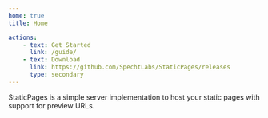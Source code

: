 ```yaml
---
home: true
title: Home

actions:
    - text: Get Started
      link: /guide/
    - text: Download
      link: https://github.com/SpechtLabs/StaticPages/releases
      type: secondary
---
```


StaticPages is a simple server implementation to host your static pages with support for preview URLs.

<ClientOnly>
    <Contributors repo="SpechtLabs/StaticPages" />
    <Releases repo="SpechtLabs/StaticPages" />
</ClientOnly>
